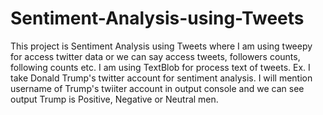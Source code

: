 # Sentiment-Analysis-using-Tweets
This project is Sentiment Analysis using Tweets where I am using tweepy for access twitter data or we can say access tweets, followers counts, following counts etc. I am using TextBlob for process text of tweets. Ex. I take Donald Trump's twitter account for sentiment analysis. I will mention username of Trump's twiiter account in output console and we can see output Trump is Positive, Negative or Neutral men.
